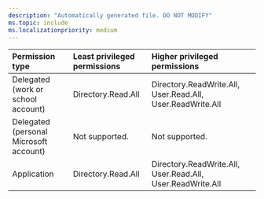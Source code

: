 ```yaml
---
description: "Automatically generated file. DO NOT MODIFY"
ms.topic: include
ms.localizationpriority: medium
---
```


|Permission type|Least privileged permissions|Higher privileged permissions|
|:---|:---|:---|
|Delegated (work or school account)|Directory.Read.All|Directory.ReadWrite.All, User.Read.All, User.ReadWrite.All|
|Delegated (personal Microsoft account)|Not supported.|Not supported.|
|Application|Directory.Read.All|Directory.ReadWrite.All, User.Read.All, User.ReadWrite.All|


